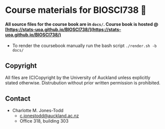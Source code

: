 # Course materials for BIOSCI738 🐙

#### All source files for the course book are in `docs/`. Course book is hosted @ [https://stats-uoa.github.io/BIOSCI738/](https://stats-uoa.github.io/BIOSCI738/)

 + To render the coursebook manually run the bash script `./render.sh -b docs/`
 
## Copyright

All files are (C)Copyright by the University of Auckland unless explicitly stated otherwise. Distrubution without prior written permission is prohibited.

## Contact

+ Charlotte M. Jones-Todd
  - [c.jonestodd@auckland.ac.nz](c.jonestodd@auckland.ac.nz)
  - Office 318, building 303

